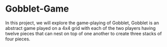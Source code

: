 # Gobblet-Game
In this project, we will explore the game-playing of Gobblet, Gobblet is an abstract game played on a 4x4 grid with each of the two players having twelve pieces that can nest on top of one another to create three stacks of four pieces.
